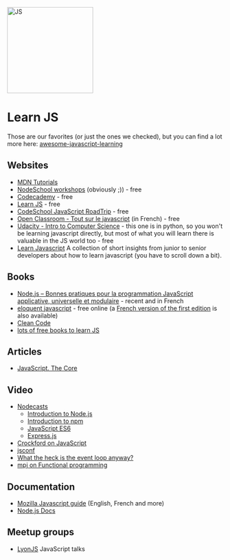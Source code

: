 <img src="http://seravo.fi/uploads/seravo/2013/06/JavaScript-logo.png" alt="JS" width="200px"/>

# Learn JS

Those are our favorites (or just the ones we checked), but you can find a lot more here: [awesome-javascript-learning](https://github.com/micromata/awesome-javascript-learning)

## Websites
- [MDN Tutorials](https://developer.mozilla.org/en-US/docs/Web/Tutorials)
- [NodeSchool workshops](http://nodeschool.io/index.html#workshopper-list) (obviously ;)) - free
- [Codecademy](http://www.codecademy.com/) - free
- [Learn JS](https://www.learn-js.org) - free
- [CodeSchool JavaScript RoadTrip](https://www.codeschool.com/courses/javascript-road-trip-part-1) - free
- [Open Classroom - Tout sur le javascript](https://openclassrooms.com/courses/tout-sur-le-javascript) (in French) - free
- [Udacity - Intro to Computer Science](https://www.udacity.com/course/intro-to-computer-science--cs101) - this one is in python, so you won't be learning javascript directly, but most of what you will learn there is valuable in the JS world too - free
- [Learn Javascript](https://psdtowp.net/learn-javascript.html) A collection of short insights from junior to senior developers about how to learn javascript (you have to scroll down a bit).

## Books
- [Node.js – Bonnes pratiques pour la programmation JavaScript applicative, universelle et modulaire](https://oncletom.io/node.js) - recent and in French
- [eloquent javascript](http://eloquentjavascript.net/) - free online (a [French version of the first edition](http://fr.eloquentjavascript.net/contents.html) is also available)
- [Clean Code](https://github.com/ryanmcdermott/clean-code-javascript)
- [lots of free books to learn JS](http://jsbooks.revolunet.com)

## Articles
- [JavaScript. The Core](http://dmitrysoshnikov.com/ecmascript/javascript-the-core-2nd-edition/)

## Video
- [Nodecasts](https://www.youtube.com/user/thecodeplanet/playlists)
  - [Introduction to Node.js](https://www.youtube.com/playlist?list=PLVHlCYNvnqYqjnypg2Czw4vVjTL2gB7_e)
  - [Introduction to npm](https://www.youtube.com/watch?v=yM1Lhgvv7D8&list=PLVHlCYNvnqYrUeBZP0pUxSFT0KYr9Xw84)
  - [JavaScript ES6](https://www.youtube.com/playlist?list=PLVHlCYNvnqYouIVj3IgK3RmzpnWMaoqkw)
  - [Express.js](https://www.youtube.com/watch?v=L6_CoHNSbwc&list=PLVHlCYNvnqYpQXeTEA0PxH1spth-K9ey7)
- [Crockford on JavaScript](https://www.youtube.com/watch?v=JxAXlJEmNMg&list=PL7664379246A246CB)
- [jsconf](https://www.youtube.com/user/jsconfeu/videos?sort=p&view=0&flow=list)
- [What the heck is the event loop anyway?](https://www.youtube.com/watch?v=8aGhZQkoFbQ)
- [mpj on Functional programming](https://www.youtube.com/watch?v=BMUiFMZr7vk&list=PL0zVEGEvSaeEd9hlmCXrk5yUyqUag-n84)

## Documentation
- [Mozilla Javascript guide](https://developer.mozilla.org/fr/docs/Web/JavaScript) (English, French and more)
- [Node.js Docs](https://nodejs.org/en/docs/)

## Meetup groups
- [LyonJS](http://lyonjs.org) JavaScript talks
